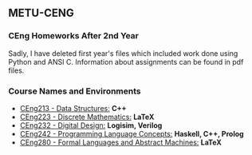 ## METU-CENG
### CEng Homeworks After 2nd Year
Sadly, I have deleted first year's files which included work done using Python and ANSI C.
Information about assignments can be found in pdf files.

### Course Names and Environments

* [CEng213 - Data Structures:](https://github.com/cahity/METU-CENG/tree/master/CENG213) **C++**
* [CEng223 - Discrete Mathematics:](https://github.com/cahity/METU-CENG/tree/master/CENG223) **LaTeX**
* [CEng232 - Digital Design:](https://github.com/cahity/METU-CENG/tree/master/CENG232/) **Logisim, Verilog**
* [CEng242 - Programming Language Concepts:](https://github.com/cahity/METU-CENG/tree/master/CENG242/) **Haskell, C++, Prolog**
* [CEng280 - Formal Languages and Abstract Machines:](https://github.com/cahity/METU-CENG/tree/master/CENG280/) **LaTeX**

